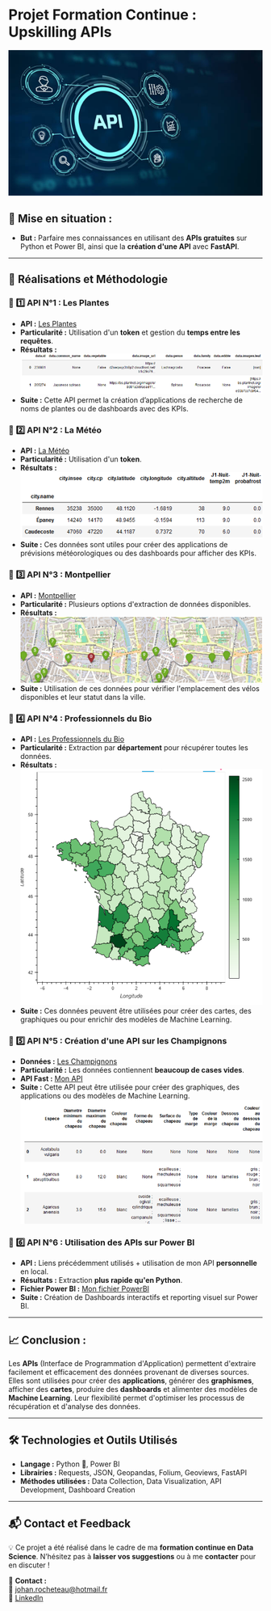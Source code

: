# Projet Formation Continue : Upskilling APIs

![Logo](Photos/LogoAPI.jpg)

## **📌 Mise en situation :**
- **But :** Parfaire mes connaissances en utilisant des **APIs gratuites** sur Python et Power BI, ainsi que la **création d'une API** avec **FastAPI**.  

---

## **🚀 Réalisations et Méthodologie**

### 🔹 **1️⃣ API N°1 : Les Plantes**  
- **API :** [Les Plantes](https://trefle.io/)  
- **Particularité :** Utilisation d'un **token** et gestion du **temps entre les requêtes**.  
- **Résultats :** ![Logo](Photos/Plantes.png)  
- **Suite :** Cette API permet la création d’applications de recherche de noms de plantes ou de dashboards avec des KPIs.  

### 🔹 **2️⃣ API N°2 : La Météo**  
- **API :** [La Météo](https://api.meteo-concept.com/)  
- **Particularité :** Utilisation d'un **token**.  
- **Résultats :** ![Logo](Photos/Météo.png)  
- **Suite :** Ces données sont utiles pour créer des applications de prévisions météorologiques ou des dashboards pour afficher des KPIs.  

### 🔹 **3️⃣ API N°3 : Montpellier**  
- **API :** [Montpellier](https://portail-api.montpellier3m.fr/)  
- **Particularité :** Plusieurs options d'extraction de données disponibles.  
- **Résultats :** ![Logo](Photos/Montpellier.png)  
- **Suite :** Utilisation de ces données pour vérifier l'emplacement des vélos disponibles et leur statut dans la ville.  

### 🔹 **4️⃣ API N°4 : Professionnels du Bio**  
- **API :** [Les Professionnels du Bio](https://api.gouv.fr/documentation/api-professionnels-bio)  
- **Particularité :** Extraction par **département** pour récupérer toutes les données.  
- **Résultats :** ![Logo](Photos/ProBio.png)  
- **Suite :** Ces données peuvent être utilisées pour créer des cartes, des graphiques ou pour enrichir des modèles de Machine Learning.  

### 🔹 **5️⃣ API N°5 : Création d'une API sur les Champignons**  
- **Données :** [Les Champignons](https://www.data.gouv.fr/fr/datasets/r/e5ba031c-ae1c-476a-a920-5fd401935b2a)  
- **Particularité :** Les données contiennent **beaucoup de cases vides**.  
- **API Fast :** [Mon API](APIperso.py)  
- **Suite :** Cette API peut être utilisée pour créer des graphiques, des applications ou des modèles de Machine Learning.  
  ![Logo](Photos/Champignons.png)  

### 🔹 **6️⃣ API N°6 : Utilisation des APIs sur Power BI**  
- **API :** Liens précédemment utilisés + utilisation de mon API **personnelle** en local.  
- **Résultats :** Extraction **plus rapide qu'en Python**.  
- **Fichier Power BI :** [Mon fichier PowerBI](APIPowerBI.pbix)  
- **Suite :** Création de Dashboards interactifs et reporting visuel sur Power BI.  

---

## **📈 Conclusion :**  
Les **APIs** (Interface de Programmation d'Application) permettent d'extraire facilement et efficacement des données provenant de diverses sources. Elles sont utilisées pour créer des **applications**, générer des **graphismes**, afficher des **cartes**, produire des **dashboards** et alimenter des modèles de **Machine Learning**. Leur flexibilité permet d'optimiser les processus de récupération et d'analyse des données.  

---

## **🛠️ Technologies et Outils Utilisés**  
- **Langage :** Python 🐍, Power BI  
- **Librairies :** Requests, JSON, Geopandas, Folium, Geoviews, FastAPI  
- **Méthodes utilisées :** Data Collection, Data Visualization, API Development, Dashboard Creation  

---

## **📬 Contact et Feedback**  
💡 Ce projet a été réalisé dans le cadre de ma **formation continue en Data Science**. N’hésitez pas à **laisser vos suggestions** ou à me **contacter** pour en discuter !  

📩 **Contact :**  
📧 [johan.rocheteau@hotmail.fr](mailto:johan.rocheteau@hotmail.fr)  
🔗 [LinkedIn](https://www.linkedin.com/in/johan-rocheteau)
